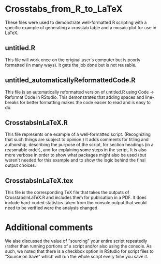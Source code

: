 # Crosstabs_from_R_to_LaTeX

These files were used to demonstrate well-formatted R scripting with a specific example of generating a crosstab table and a mosaic plot for use in LaTeX.

untitled.R
----------
This file will work once on the original user's computer but is poorly formatted (in many ways). It gets the job done but is not reusable.

untitled_automaticallyReformattedCode.R
---------------------------------------
This file is an automatically reformatted version of untitled.R using Code -> Reformat Code in RStudio. This demonstrates that adding spaces and line-breaks for better formatting makes the code easier to read and is easy to do.

CrosstabsInLaTeX.R
------------------
This file represents one example of a well-formatted script. (Recognizing that such things are subject to opinion.) It adds comments for titling and authorship, describing the purpose of the script, for section headings (in a reasonable order), and for explaining some steps in the script. It is also more verbose in order to show what packages might also be used (but weren't needed for this example and to show the logic behind the final output choices.

CrosstabsInLaTeX.tex
--------------------
This file is the corresponding TeX file that takes the outputs of CrosstabsInLaTeX.R and includes them for publication in a PDF. It does include hard-coded statistics taken from the console output that would need to be verified were the analysis changed.

# Additional comments

We alse discussed the value of "sourcing" your entire script repeatedly (rather than running portions of a script and/or also using the console. As such, we noted that there is a checkbox option in RStudio for script files to "Source on Save" which will run the whole script every time you save it.
